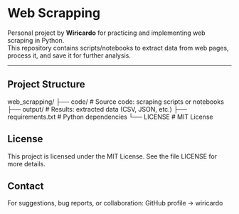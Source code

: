 # Web Scrapping

Personal project by **Wiricardo** for practicing and implementing web scraping in Python.  
This repository contains scripts/notebooks to extract data from web pages, process it, and save it for further analysis.

---

## Project Structure

web_scrapping/
├── code/ # Source code: scraping scripts or notebooks
├── output/ # Results: extracted data (CSV, JSON, etc.)
├── requirements.txt # Python dependencies
└── LICENSE # MIT License


## License

This project is licensed under the MIT License.
See the file LICENSE
 for more details.

## Contact

For suggestions, bug reports, or collaboration:
GitHub profile → wiricardo
